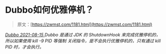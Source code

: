 <!--yml
category: 未分类
date: 0001-01-01 00:00:00
-->

# Dubbo如何优雅停机？

> 原文：[https://zwmst.com/1181.html](https://zwmst.com/1181.html)

   [ *Dubbo* ](https://zwmst.com/dubbo)*[ <time datetime="2021-08-15T10:40:36+08:00"> 2021-08-15 </time> ](https://zwmst.com/1181.html)  Dubbo 是通过 JDK 的 ShutdownHook 来完成优雅停机的，所以如果使用 kill -9 PID 等强制 关闭指令，是不会执行优雅停机的，只有通过 kill PID 时，才会执行。*